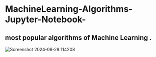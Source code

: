 # MachineLearning-Algorithms-Jupyter-Notebook-

most popular algorithms of  Machine Learning .
-----------------
![Screenshot 2024-08-28 114208](https://github.com/user-attachments/assets/0d43d380-e3f6-4426-9994-9aa048be93d7 )
